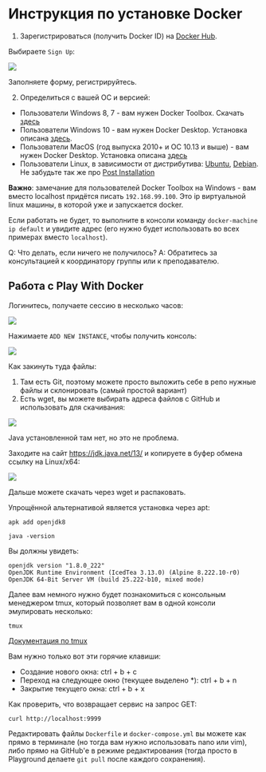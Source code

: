 # Инструкция по установке Docker

1. Зарегистрироваться (получить Docker ID) на [Docker Hub](https://hub.docker.com/).

Выбираете `Sign Up`:

![](pic/signup.png)

Заполняете форму, регистрируйтесь.

2. Определиться с вашей ОС и версией:
* Пользователи Windows 8, 7 - вам нужен Docker Toolbox. Скачать [здесь](https://github.com/docker/toolbox/releases)
* Пользователи Windows 10 - вам нужен Docker Desktop. Установка описана [здесь](https://docs.docker.com/docker-for-windows/install/).
* Пользователи MacOS (год выпуска 2010+ и ОС 10.13 и выше) - вам нужен Docker Desktop. Установка описана [здесь](https://docs.docker.com/docker-for-mac/install/)
* Пользователи Linux, в зависимости от дистрибутива: [Ubuntu](https://docs.docker.com/install/linux/docker-ce/ubuntu/), [Debian](https://docs.docker.com/install/linux/docker-ce/debian/). Не забудьте так же про [Post Installation](https://docs.docker.com/install/linux/linux-postinstall/)

**Важно**: замечание для пользователей Docker Toolbox на Windows - вам вместо localhost придётся писать `192.168.99.100`. Это ip виртуальной linux машины, в которой уже и запускается docker.

Если работать не будет, то выполните в консоли команду `docker-machine ip default` и увидите адрес (его нужно будет использовать во всех примерах вместо `localhost`).

Q: Что делать, если ничего не получилось?
A: Обратитесь за консультацией к координатору группы или к преподавателю.

## Работа с Play With Docker

Логинитесь, получаете сессию в несколько часов:

![](pic/play.png)

Нажимаете `ADD NEW INSTANCE`, чтобы получить консоль:

![](pic/console.png)

Как закинуть туда файлы:
1. Там есть Git, поэтому можете просто выложить себе в репо нужные файлы и склонировать (самый простой вариант)
2. Есть wget, вы можете выбирать адреса файлов с GitHub и использовать для скачивания:

![](pic/wget.png)

Java установленной там нет, но это не проблема.

Заходите на сайт https://jdk.java.net/13/ и копируете в буфер обмена ссылку на Linux/x64:

![](pic/jdk.png)

Дальше можете скачать через wget и распаковать.

Упрощённой альтернативой является установка через apt:
```
apk add openjdk8

java -version
```

Вы должны увидеть:
```
openjdk version "1.8.0_222"
OpenJDK Runtime Environment (IcedTea 3.13.0) (Alpine 8.222.10-r0)
OpenJDK 64-Bit Server VM (build 25.222-b10, mixed mode)
```

Далее вам немного нужно будет познакомиться с консольным менеджером tmux, который позволяет вам в одной консоли эмулировать несколько:
```
tmux
```

[Документация по tmux](http://xgu.ru/wiki/tmux)

Вам нужно только вот эти горячие клавиши:
* Создание нового окна: ctrl + b + c
* Переход на следующее окно (текущее выделено *): ctrl + b + n
* Закрытие текущего окна: ctrl + b + x

Как проверить, что возвращает сервис на запрос GET:
```
curl http://localhost:9999
```

Редактировать файлы `Dockerfile` и `docker-compose.yml` вы можете как прямо в терминале (но тогда вам нужно использовать nano или vim), либо прямо на GitHub'е в режиме редактирования (тогда просто в Playground делаете `git pull` после каждого сохранения).
